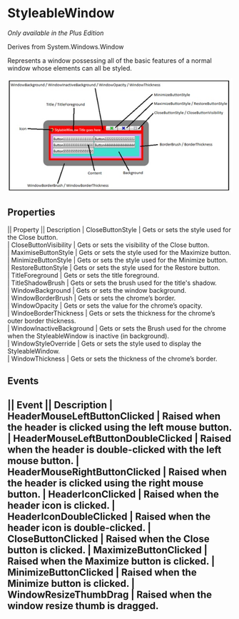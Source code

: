 # StyleableWindow
_Only available in the Plus Edition_

Derives from System.Windows.Window

Represents a window possessing all of the basic features of a normal window whose elements can all be styled.

![](StyleableWindow_styleablewindow.jpg)

## Properties
|| Property || Description
| CloseButtonStyle | Gets or sets the style used for the Close button.  
| CloseButtonVisibility | Gets or sets the visibility of the Close button.  
| MaximiseButtonStyle | Gets or sets the style used for the Maximize button.  
| MinimizeButtonStyle | Gets or sets the style used for the Minimize button.  
| RestoreButtonStyle | Gets or sets the style used for the Restore button.  
| TitleForeground | Gets or sets the title foreground.  
| TitleShadowBrush | Gets or sets the brush used for the title's shadow.  
| WindowBackground | Gets or sets the window background.  
| WindowBorderBrush | Gets or sets the chrome’s border.  
| WindowOpacity | Gets or sets the value for the chrome’s opacity.  
| WindoeBorderThickness | Gets or sets the thickness for the chrome’s outer border thickness.  
| WindowInactiveBackground | Gets or sets the Brush used for the chrome when the StyleableWindow is inactive (in background).  
| WindowStyleOverride | Gets or sets the style used to display the StyleableWindow.  
| WindowThickness | Gets or sets the thickness of the chrome’s border.  

## Events
|| Event || Description
| HeaderMouseLeftButtonClicked | Raised when the header is clicked using the left mouse button.
| HeaderMouseLeftButtonDoubleClicked | Raised when the header is double-clicked with the left mouse button.
| HeaderMouseRightButtonClicked | Raised when the header is clicked using the right mouse button.
| HeaderIconClicked | Raised when the header icon is clicked.
| HeaderIconDoubleClicked | Raised when the header icon is double-clicked.
| CloseButtonClicked | Raised when the Close button is clicked.
| MaximizeButtonClicked | Raised when the Maximize button is clicked.
| MinimizeButtonClicked | Raised when the Minimize button is clicked.
| WindowResizeThumbDrag | Raised when the window resize thumb is dragged.
---